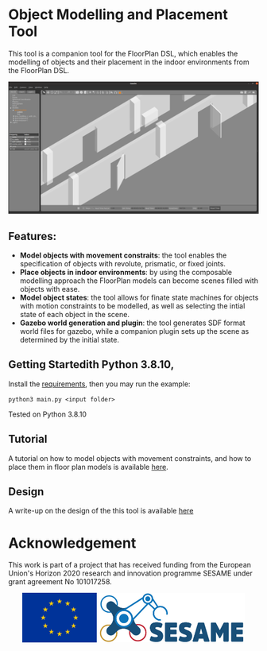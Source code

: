 # Object Modelling and Placement Tool

This tool is a companion tool for the FloorPlan DSL, which enables the modelling of objects and their placement in the indoor environments from the FloorPlan DSL. 

![](images/gazebo-screenshot.png)

## Features:
* **Model objects with movement constraits**: the tool enables the specification of objects with revolute, prismatic, or fixed joints. 
* **Place objects in indoor environments**: by using the composable modelling approach the FloorPlan models can become scenes filled with objects with ease.
* **Model object states**: the tool allows for finate state machines for objects with motion constraints to be modelled, as well as selecting the intial state of each object in the scene.
* **Gazebo world generation and plugin**: the tool generates SDF format world files for gazebo, while a companion plugin sets up the scene as determined by the initial state. 

## Getting Startedith Python 3.8.10,


Install the [requirements](requirements.txt), then you may run the example:

```
python3 main.py <input folder> 
```
Tested on Python 3.8.10

## Tutorial

A tutorial on how to model objects with movement constraints, and how to place them in floor plan models is available [here]().

## Design 

A write-up on the design of the this tool is available [here]()

# Acknowledgement

This work is part of a project that has received funding from the European Union's Horizon 2020 research and innovation programme SESAME under grant agreement No 101017258.

<p align="center">
    <img src="images/EU.jpg" alt="drawing" height="100"/>
    <img src="images/SESAME.jpg" alt="drawing" height="100"/>
</p>